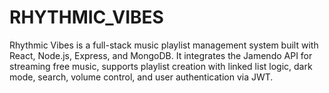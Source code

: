 # RHYTHMIC_VIBES
Rhythmic Vibes is a full-stack music playlist management system built with React, Node.js, Express, and MongoDB. It integrates the Jamendo API for streaming free music, supports playlist creation with linked list logic, dark mode, search, volume control, and user authentication via JWT.
